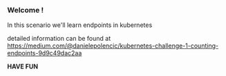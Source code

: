 
<br>

### Welcome !

In this scenario we'll learn endpoints in kubernetes

detailed information can be found at https://medium.com/@danielepolencic/kubernetes-challenge-1-counting-endpoints-9d9c49dac2aa

**HAVE FUN**
